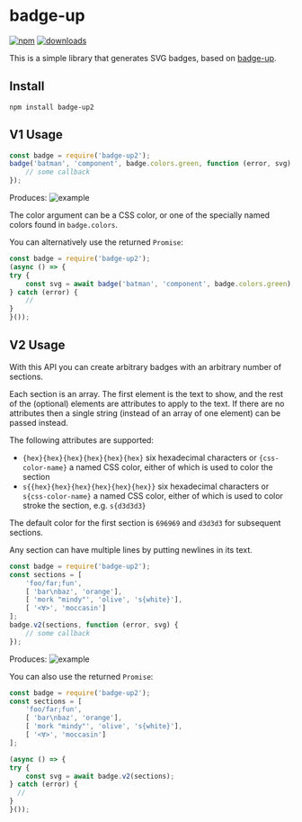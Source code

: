 # badge-up

[![npm](https://img.shields.io/npm/v/badge-up2.svg?maxAge=2592000)](https://www.npmjs.com/package/badge-up2)
[![downloads](https://img.shields.io/npm/dt/badge-up2.svg?maxAge=2592000)](https://www.npmjs.com/package/badge-up2)

This is a simple library that generates SVG badges, based on [badge-up](https://www.npmjs.com/package/badge-up).


## Install

`npm install badge-up2`


## V1 Usage

```js
const badge = require('badge-up2');
badge('batman', 'component', badge.colors.green, function (error, svg) {
    // some callback
});
```

Produces: ![example](https://cdn.rawgit.com/yahoo/badge-up/master/test/testData/good.svg)

The color argument can be a CSS color, or one of the specially named colors
found in `badge.colors`.

You can alternatively use the returned `Promise`:

```js
const badge = require('badge-up2');
(async () => {
try {
    const svg = await badge('batman', 'component', badge.colors.green);
} catch (error) {
    //
}
}());
```

## V2 Usage

With this API you can create arbitrary badges with an arbitrary number of sections.

Each section is an array. The first element is the text to show, and the rest
of the (optional) elements are attributes to apply to the text. If there are no
attributes then a single string (instead of an array of one element) can be
passed instead.

The following attributes are supported:

* `{hex}{hex}{hex}{hex}{hex}{hex}` six hexadecimal characters or `{css-color-name}` a named CSS color,
    either of which is used to color the section
* `s{{hex}{hex}{hex}{hex}{hex}{hex}}` six hexadecimal characters or `s{css-color-name}` a named CSS color,
    either of which is used to color stroke the section, e.g. `s{d3d3d3}`

The default color for the first section is `696969` and `d3d3d3` for subsequent sections.

Any section can have multiple lines by putting newlines in its text.

```js
const badge = require('badge-up2');
const sections = [
    'foo/far;fun',
    [ 'bar\nbaz', 'orange'],
    [ 'mork "mindy"', 'olive', 's{white}'],
    [ '<∀>', 'moccasin']
];
badge.v2(sections, function (error, svg) {
    // some callback
});
```

Produces: ![example](https://cdn.rawgit.com/yahoo/badge-up/master/test/testData/v2-example.svg)

You can also use the returned `Promise`:

```js
const badge = require('badge-up2');
const sections = [
    'foo/far;fun',
    [ 'bar\nbaz', 'orange'],
    [ 'mork "mindy"', 'olive', 's{white}'],
    [ '<∀>', 'moccasin']
];

(async () => {
try {
    const svg = await badge.v2(sections);
} catch (error) {
  //
}
}());
```
